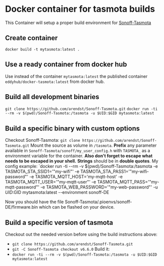 # Docker container for tasmota builds
This Container will setup a proper build environment for [Sonoff-Tasmota](https://github.com/arendst/Sonoff-Tasmota)

## Create container
`docker build -t mytasmota:latest .`

## Use a ready container from docker hub
Use instead of the container `mytasmota:latest` the published container `eddyhub/docker-tasmota:latest` from docker hub.

## Build all development binaries
`git clone https://github.com/arendst/Sonoff-Tasmota.git`
`docker run -ti --rm -v $(pwd)/Sonoff-Tasmota:/tasmota -u $UID:$GID mytasmota:latest`

## Build a specific binary with custom options
Checkout Sonoff-Tasmota: `git clone https://github.com/arendst/Sonoff-Tasmota.git`
Mount the source as volume in `/tasmota`. **Prefix** any parameter available in `Sonoff-Tasmota/sonoff/my_user_config.h` with `TASMOTA_` as a environment variable for the container. **Also don't forget to escape what needs to be escaped in your shell.** **Strings** should be in **double quotes**. My config example:
`docker run -ti --rm -v $(pwd)/Sonoff-Tasmota:/tasmota -e TASMOTA_STA_SSID1='"my-wifi"' -e TASMOTA_STA_PASS1='"my-wifi-password"' -e TASMOTA_MQTT_HOST='my-mqtt-host' -e TASMOTA_MQTT_USER='"my-mqtt-user"' -e TASMOTA_MQTT_PASS='"my-mqtt-password"' -e TASMOTA_WEB_PASSWORD='"my-web-password"' -u $UID:$GID mytasmota:latest --environment sonoff-DE

Now you should have the file Sonoff-Tasmota/.pioenvs/sonoff-DE/firmware.bin which can be flashed on your device.

## Build a specific version of tasmota
Checkout out the needed version before using the build instructions above:
- `git clone https://github.com/arendst/Sonoff-Tasmota.git`
- `git -C Sonoff-Tasmota checkout v6.6.0`
Build it:
- `docker run -ti --rm -v $(pwd)/Sonoff-Tasmota:/tasmota -u $UID:$GID mytasmota:latest`
